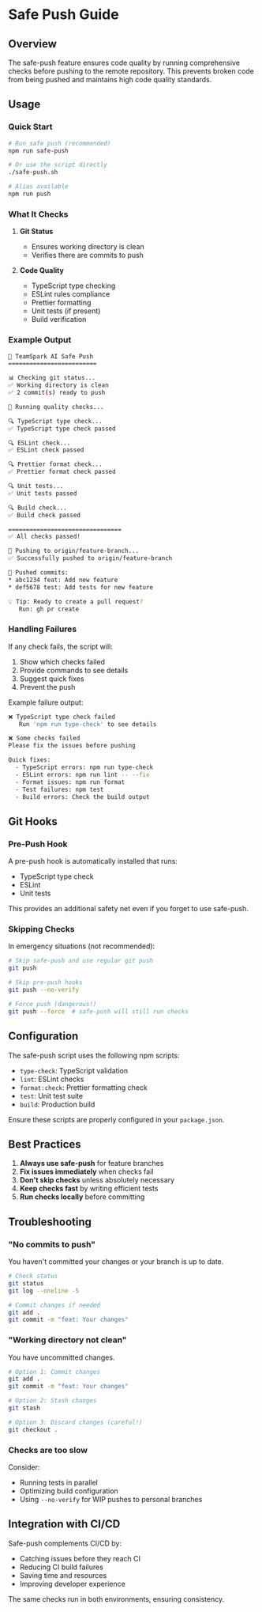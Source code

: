 # Safe Push Guide

## Overview

The safe-push feature ensures code quality by running comprehensive checks before pushing to the remote repository. This prevents broken code from being pushed and maintains high code quality standards.

## Usage

### Quick Start

```bash
# Run safe push (recommended)
npm run safe-push

# Or use the script directly
./safe-push.sh

# Alias available
npm run push
```

### What It Checks

1. **Git Status**

   - Ensures working directory is clean
   - Verifies there are commits to push

2. **Code Quality**
   - TypeScript type checking
   - ESLint rules compliance
   - Prettier formatting
   - Unit tests (if present)
   - Build verification

### Example Output

```bash
🚀 TeamSpark AI Safe Push
=========================

📊 Checking git status...
✅ Working directory is clean
✅ 2 commit(s) ready to push

🧪 Running quality checks...

🔍 TypeScript type check...
✅ TypeScript type check passed

🔍 ESLint check...
✅ ESLint check passed

🔍 Prettier format check...
✅ Prettier format check passed

🔍 Unit tests...
✅ Unit tests passed

🔍 Build check...
✅ Build check passed

================================
✅ All checks passed!

🚀 Pushing to origin/feature-branch...
✅ Successfully pushed to origin/feature-branch

📝 Pushed commits:
* abc1234 feat: Add new feature
* def5678 test: Add tests for new feature

💡 Tip: Ready to create a pull request?
   Run: gh pr create
```

### Handling Failures

If any check fails, the script will:

1. Show which checks failed
2. Provide commands to see details
3. Suggest quick fixes
4. Prevent the push

Example failure output:

```bash
❌ TypeScript type check failed
   Run 'npm run type-check' to see details

❌ Some checks failed
Please fix the issues before pushing

Quick fixes:
  - TypeScript errors: npm run type-check
  - ESLint errors: npm run lint -- --fix
  - Format issues: npm run format
  - Test failures: npm test
  - Build errors: Check the build output
```

## Git Hooks

### Pre-Push Hook

A pre-push hook is automatically installed that runs:

- TypeScript type check
- ESLint
- Unit tests

This provides an additional safety net even if you forget to use safe-push.

### Skipping Checks

In emergency situations (not recommended):

```bash
# Skip safe-push and use regular git push
git push

# Skip pre-push hooks
git push --no-verify

# Force push (dangerous!)
git push --force  # safe-push will still run checks
```

## Configuration

The safe-push script uses the following npm scripts:

- `type-check`: TypeScript validation
- `lint`: ESLint checks
- `format:check`: Prettier formatting check
- `test`: Unit test suite
- `build`: Production build

Ensure these scripts are properly configured in your `package.json`.

## Best Practices

1. **Always use safe-push** for feature branches
2. **Fix issues immediately** when checks fail
3. **Don't skip checks** unless absolutely necessary
4. **Keep checks fast** by writing efficient tests
5. **Run checks locally** before committing

## Troubleshooting

### "No commits to push"

You haven't committed your changes or your branch is up to date.

```bash
# Check status
git status
git log --oneline -5

# Commit changes if needed
git add .
git commit -m "feat: Your changes"
```

### "Working directory not clean"

You have uncommitted changes.

```bash
# Option 1: Commit changes
git add .
git commit -m "feat: Your changes"

# Option 2: Stash changes
git stash

# Option 3: Discard changes (careful!)
git checkout .
```

### Checks are too slow

Consider:

- Running tests in parallel
- Optimizing build configuration
- Using `--no-verify` for WIP pushes to personal branches

## Integration with CI/CD

Safe-push complements CI/CD by:

- Catching issues before they reach CI
- Reducing CI build failures
- Saving time and resources
- Improving developer experience

The same checks run in both environments, ensuring consistency.
